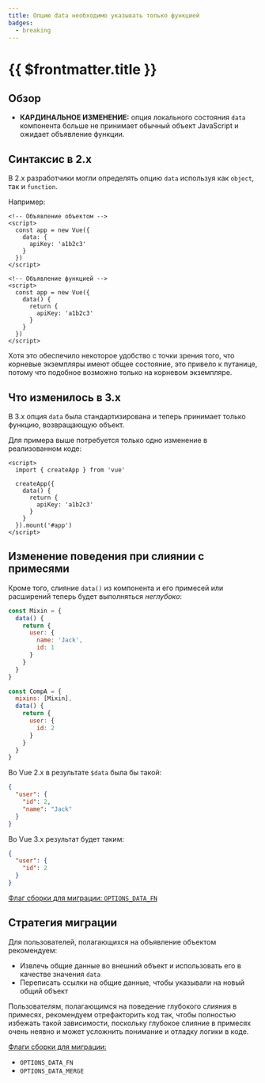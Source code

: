 ```yaml
---
title: Опцию data необходимо указывать только функцией
badges:
  - breaking
---
```


# {{ $frontmatter.title }} <MigrationBadges :badges="$frontmatter.badges" />

## Обзор

- **КАРДИНАЛЬНОЕ ИЗМЕНЕНИЕ:** опция локального состояния `data` компонента больше не принимает обычный объект JavaScript и ожидает объявление функции.

## Синтаксис в 2.x

В 2.x разработчики могли определять опцию `data` используя как `object`, так и `function`.

Например:

```vue{4,6,13-14,16-17}
<!-- Объявление объектом -->
<script>
  const app = new Vue({
    data: {
      apiKey: 'a1b2c3'
    }
  })
</script>

<!-- Объявление функцией -->
<script>
  const app = new Vue({
    data() {
      return {
        apiKey: 'a1b2c3'
      }
    }
  })
</script>
```

Хотя это обеспечило некоторое удобство с точки зрения того, что корневые экземпляры имеют общее состояние, это привело к путанице, потому что подобное возможно только на корневом экземпляре.

## Что изменилось в 3.x

В 3.x опция `data` была стандартизирована и теперь принимает только функцию, возвращающую объект.

Для примера выше потребуется только одно изменение в реализованном коде:

```vue{5-6,8-9}
<script>
  import { createApp } from 'vue'

  createApp({
    data() {
      return {
        apiKey: 'a1b2c3'
      }
    }
  }).mount('#app')
</script>
```

## Изменение поведения при слиянии с примесями

Кроме того, слияние `data()` из компонента и его примесей или расширений теперь будет выполняться *неглубоко*:

```js
const Mixin = {
  data() {
    return {
      user: {
        name: 'Jack',
        id: 1
      }
    }
  }
}

const CompA = {
  mixins: [Mixin],
  data() {
    return {
      user: {
        id: 2
      }
    }
  }
}
```

Во Vue 2.x в результате `$data` была бы такой:

```json
{
  "user": {
    "id": 2,
    "name": "Jack"
  }
}
```

Во Vue 3.х результат будет таким:

```json
{
  "user": {
    "id": 2
  }
}
```

[Флаг сборки для миграции: `OPTIONS_DATA_FN`](migration-build.md#конфигурация-совместимости)

## Стратегия миграции

Для пользователей, полагающихся на объявление объектом рекомендуем:

- Извлечь общие данные во внешний объект и использовать его в качестве значения `data`
- Переписать ссылки на общие данные, чтобы указывали на новый общий объект

Пользователям, полагающимся на поведение глубокого слияния в примесях, рекомендуем отрефакторить код так, чтобы полностью избежать такой зависимости, поскольку глубокое слияние в примесях очень неявно и может усложнить понимание и отладку логики в коде.

[Флаги сборки для миграции:](migration-build.md#конфигурация-совместимости)

- `OPTIONS_DATA_FN`
- `OPTIONS_DATA_MERGE`
